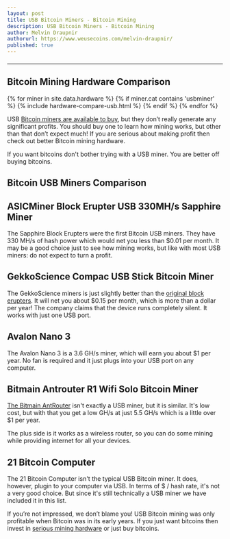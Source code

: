 ```yaml
---
layout: post
title: USB Bitcoin Miners - Bitcoin Mining
description: USB Bitcoin Miners - Bitcoin Mining
author: Melvin Draupnir
authorurl: https://www.weusecoins.com/melvin-draupnir/
published: true
---
```


<hr id="hwc" style="width: 100%; margin: 20px 0; color: #eee;" />

<h2>Bitcoin Mining Hardware Comparison</h2>

<div class="hardware-comparison">
{% for miner in site.data.hardware %}
{% if miner.cat contains 'usbminer' %}
{% include hardware-compare-usb.html %}
{% endif %}
{% endfor %}
</div>


<p>USB <a href="/what-is-dogecoin-mining/">Bitcoin miners are available to buy</a>, but they don’t really generate any significant profits. You should buy one to learn how mining works, but other than that don’t expect much! If you are serious about making profit then check out better Bitcoin mining hardware.</p>

<p>If you want bitcoins don't bother trying with a USB miner. You are better off buying bitcoins.</p>

<h2>Bitcoin USB Miners Comparison</h2>

<p><h2>ASICMiner Block Erupter USB 330MH/s Sapphire Miner</h2></p>


<p>The Sapphire Block Erupters were the first Bitcoin USB miners. They have 330 MH/s of hash power which would net you less than $0.01 per month. It may be a good choice just to see how mining works, but like with most USB miners: do not expect to turn a profit.</p>

<p><h2>GekkoScience Compac USB Stick Bitcoin Miner</h2></p>


<p>The GekkoScience miners is just slightly better than the <a href="/what-is-litecoin-mining/">original block erupters</a>. It will net you about $0.15 per month, which is more than a dollar per year! The company claims that the device runs completely silent. It works with just one USB port.</p>

<h2>Avalon Nano 3</h2>


<p>The Avalon Nano 3 is a 3.6 GH/s miner, which will earn you about $1 per year. No fan is required and it just plugs into your USB port on any computer.</p>

<h2>Bitmain Antrouter R1 Wifi Solo Bitcoin Miner</h2>


<p><a href="/bitcoin-mining-for-beginners-how-to-mine-bitcoins/">The Bitmain AntRouter</a> isn't exactly a USB miner, but it is similar. It's low cost, but with that you get a low GH/s at just 5.5 GH/s which is a little over $1 per year. </p>

<p>The plus side is it works as a wireless router, so you can do some mining while providing internet for all your devices.</p>

<h2>21 Bitcoin Computer</h2>


<p>The 21 Bitcoin Computer isn't the typical USB Bitcoin miner. It does, however, plugin to your computer via USB. In terms of $ / hash rate, it's not a very good choice. But since it's still technically a USB miner we have included it in this list.</p>

<p>If you’re not impressed, we don’t blame you! USB Bitcoin mining was only profitable when Bitcoin was in its early years. If you just want bitcoins then invest in <a href="/what-is-bitcoin-mining-difficulty/">serious mining hardware</a> or just buy bitcoins.</p>

